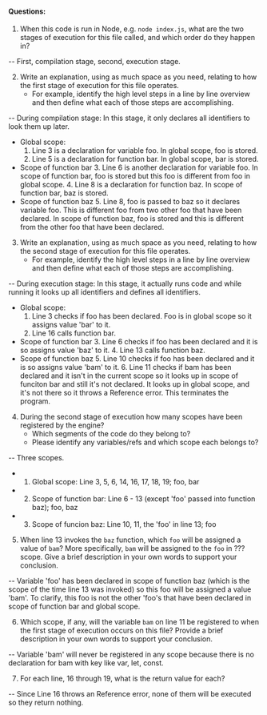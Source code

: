 #### Questions:
1. When this code is run in Node, e.g. `node index.js`, what are the two stages of execution for this file called, and which order do they happen in?

-- First, compilation stage, second, execution stage.


2. Write an explanation, using as much space as you need, relating to how the first stage of execution for this file operates.
    - For example, identify the high level steps in a line by line overview and then define what each of those steps are accomplishing.

-- During compilation stage: In this stage, it only declares all identifiers to look them up later.
* Global scope:
    1. Line 3 is a declaration for variable foo. In global scope, foo is stored.
    2. Line 5 is a declaration for function bar. In global scope, bar is stored.
* Scope of function bar
    3. Line 6 is another declaration for variable foo. In scope of function bar, foo is stored but this foo is different from foo in global scope.
    4. Line 8 is a declaration for function baz. In scope of function bar, baz is stored.
* Scope of function baz
    5. Line 8, foo is passed to baz so it declares variable foo. This is different foo from two other foo that have been declared. In scope of function baz, foo is stored and this is different from the other foo that have been declared.


3. Write an explanation, using as much space as you need, relating to how the second stage of execution for this file operates.
    - For example, identify the high level steps in a line by line overview and then define what each of those steps are accomplishing.

-- During execution stage: In this stage, it actually runs code and while running it looks up all identifiers and defines all identifiers.
* Global scope:
    1. Line 3 checks if foo has been declared. Foo is in global scope so it assigns value 'bar' to it.
    2. Line 16 calls function bar.
* Scope of function bar
    3. Line 6 checks if foo has been declared and it is so assigns value 'baz' to it.
    4. Line 13 calls function baz.
* Scope of function baz
    5. Line 10 checks if foo has been declared and it is so assigns value 'bam' to it.
    6. Line 11 checks if bam has been declared and it isn't in the current scope so it looks up in scope of funciton bar and still it's not declared. It looks up in global scope, and it's not there so it throws a Reference error. This terminates the program.


4. During the second stage of execution how many scopes have been registered by the engine?
    - Which segments of the code do they belong to?
    - Please identify any variables/refs and which scope each belongs to?

-- Three scopes.
    
- 1. Global scope: Line 3, 5, 6, 14, 16, 17, 18, 19; foo, bar    
- 2. Scope of function bar: Line 6 - 13 (except 'foo' passed into function baz); foo, baz
- 3. Scope of funcion baz: Line 10, 11, the 'foo' in line 13; foo

5. When line 13 invokes the `baz` function, which `foo` will be assigned a value of `bam`? More specifically, `bam` will be assigned to the `foo` in ??? scope. Give a brief description in your own words to support your conclusion.

-- Variable 'foo' has been declared in scope of function baz (which is the scope of the time line 13 was invoked) so this foo will be assigned a value 'bam'. To clarify, this foo is not the other 'foo's that have been declared in scope of function bar and global scope.

6. Which scope, if any, will the variable `bam` on line 11 be registered to when the first stage of execution occurs on this file? Provide a brief description in your own words to support your conclusion.

-- Variable 'bam' will never be registered in any scope because there is no declaration for bam with key like var, let, const.

7. For each line, 16 through 19, what is the return value for each?

-- Since Line 16 throws an Reference error, none of them will be executed so they return nothing.

